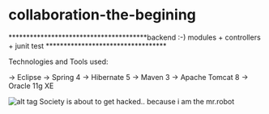 # collaboration-the-begining

***************************************backend :-) modules + controllers + junit test ********************************** 

Technologies and Tools used:

-> Eclipse
-> Spring 4
-> Hibernate 5
-> Maven 3
-> Apache Tomcat 8
-> Oracle 11g XE


![alt tag](https://walter.trakt.us/images/shows/000/093/720/posters/thumb/e90844dd99.jpg)
Society is about to get hacked.. because i am the mr.robot
